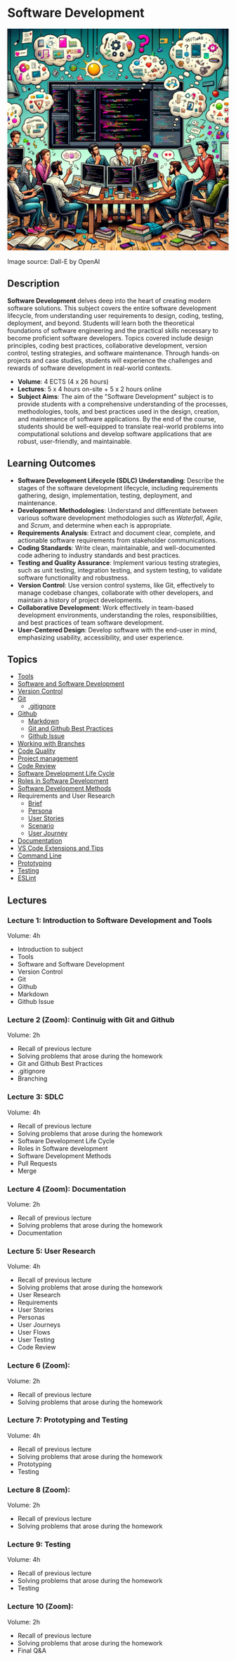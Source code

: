 # Software Development

![Tarkvaraarendus](Topics/Software/Software-Development.webp)

Image source: Dall-E by OpenAI

## Description

**Software Development** delves deep into the heart of creating modern software solutions. This subject covers the entire software development lifecycle, from understanding user requirements to design, coding, testing, deployment, and beyond. Students will learn both the theoretical foundations of software engineering and the practical skills necessary to become proficient software developers. Topics covered include design principles, coding best practices, collaborative development, version control, testing strategies, and software maintenance. Through hands-on projects and case studies, students will experience the challenges and rewards of software development in real-world contexts.

- **Volume**: 4 ECTS (4 x 26 hours)
- **Lectures**: 5 x 4 hours on-site + 5 x 2 hours online
- **Subject Aims**: The aim of the "Software Development" subject is to provide students with a comprehensive understanding of the processes, methodologies, tools, and best practices used in the design, creation, and maintenance of software applications.
  By the end of the course, students should be well-equipped to translate real-world problems into computational solutions and develop software applications that are robust, user-friendly, and maintainable.

## Learning Outcomes

- **Software Development Lifecycle (SDLC) Understanding**: Describe the stages of the software development lifecycle, including requirements gathering, design, implementation, testing, deployment, and maintenance.
- **Development Methodologies**: Understand and differentiate between various software development methodologies such as _Waterfall_, _Agile_, and _Scrum_, and determine when each is appropriate.
- **Requirements Analysis**: Extract and document clear, complete, and actionable software requirements from stakeholder communications.
- **Coding Standards**: Write clean, maintainable, and well-documented code adhering to industry standards and best practices.
- **Testing and Quality Assurance**: Implement various testing strategies, such as unit testing, integration testing, and system testing, to validate software functionality and robustness.
- **Version Control**: Use version control systems, like Git, effectively to manage codebase changes, collaborate with other developers, and maintain a history of project developments.
- **Collaborative Development**: Work effectively in team-based development environments, understanding the roles, responsibilities, and best practices of team software development.
- **User-Centered Design**: Develop software with the end-user in mind, emphasizing usability, accessibility, and user experience.

## Topics

- [Tools](./Topics/Tools/README.md)
- [Software and Software Development](./Topics/Software/README.md)
- [Version Control](./Topics/Version-Control/README.md)
- [Git](./Topics/Git/README.md)
  - [.gitignore](./Topics/Gitignore/README.md)
- [Github](./Topics/Github/README.md)
  - [Markdown](./Topics/Markdown/README.md)
  - [Git and Github Best Practices](./Topics/Git-Best-Practices/README.md)
  - [Github Issue](./Topics/Github-Issue/README.md)
- [Working with Branches](./Topics/Branch/README.md)
- [Code Quality](./Topics/Code-Quality/README.md)
- [Project management](./Topics/Project-Management/README.md)
- [Code Review](./Topics/Code-Review/README.md)
- [Software Development Life Cycle](./Topics/SDLC/README.md)
- [Roles in Software Development](./Topics/Roles/README.md)
- [Software Development Methods](./Topics/SDLC/README.md#common-sdlc-models)
- Requirements and User Research
  - [Brief](./Topics/Brief/README.md)
  - [Persona](./Topics/Persona/README.md)
  - [User Stories](./Topics/User-Stories/README.md)
  - [Scenario](./Topics/Scenario/README.md)
  - [User Journey](./Topics/User-Journey/README.md)
- [Documentation](./Topics/Documentation/README.md)
- [VS Code Extensions and Tips](./Topics/VSCode-Tips/README.md)
- [Command Line](./Topics/Command-Line/README.md)
- [Prototyping](./Topics/Prototyping/README.md)
- [Testing](./Topics/Testing/README.md)
- [ESLint](./Topics/ESLint/README.md)

## Lectures

### Lecture 1: Introduction to Software Development and Tools

Volume: 4h

- Introduction to subject
- Tools
- Software and Software Development
- Version Control
- Git
- Github
- Markdown
- Github Issue

### Lecture 2 (Zoom): Continuig with Git and Github

Volume: 2h

- Recall of previous lecture
- Solving problems that arose during the homework
- Git and Github Best Practices
- .gitignore
- Branching

### Lecture 3: SDLC

Volume: 4h

- Recall of previous lecture
- Solving problems that arose during the homework
- Software Development Life Cycle
- Roles in Software development
- Software Development Methods
- Pull Requests
- Merge

### Lecture 4 (Zoom): Documentation

Volume: 2h

- Recall of previous lecture
- Solving problems that arose during the homework
- Documentation

### Lecture 5: User Research

Volume: 4h

- Recall of previous lecture
- Solving problems that arose during the homework
- User Research
- Requirements
- User Stories
- Personas
- User Journeys
- User Flows
- User Testing
- Code Review

### Lecture 6 (Zoom):

Volume: 2h

- Recall of previous lecture
- Solving problems that arose during the homework

### Lecture 7: Prototyping and Testing

Volume: 4h

- Recall of previous lecture
- Solving problems that arose during the homework
- Prototyping
- Testing

### Lecture 8 (Zoom):

Volume: 2h

- Recall of previous lecture
- Solving problems that arose during the homework

### Lecture 9: Testing

Volume: 4h

- Recall of previous lecture
- Solving problems that arose during the homework
- Testing

### Lecture 10 (Zoom):

Volume: 2h

- Recall of previous lecture
- Solving problems that arose during the homework
- Final Q&A
